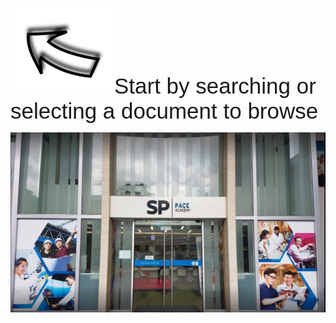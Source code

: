 
![Searcharrow](/assets/Arrowmain.png) <span style="font-family:Arial; font-size:2.5em;">Start by searching or selecting a document to browse</span>

![PACE Front](/assets/PACE.PNG) 
